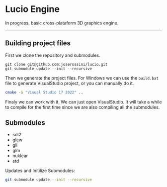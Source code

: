 # Lucio Engine

In progress, basic cross-plataform 3D graphics engine.

---

## Building project files
First we clone the repository and submodules.
```bach
git clone git@github.com:joserossini/lucio.git
git submodule update --init --recursive
```

Then we generate the project files.
For Windows we can use the `build.bat` file to generate VisualStudio project, or you can manually do it.
```bash 
cmake -G "Visual Studio 17 2022" ..
```
Finaly we can work with it.
We can just open VisualStudio. It will take a while to compile for the first time since we are also compiling all the submodules.

## Submodules
* sdl2 
* glew 
* gli 
* glm
* nuklear
* std

Updates and Initilize Submodules:
```bash
git submodule update --init --recursive
```
